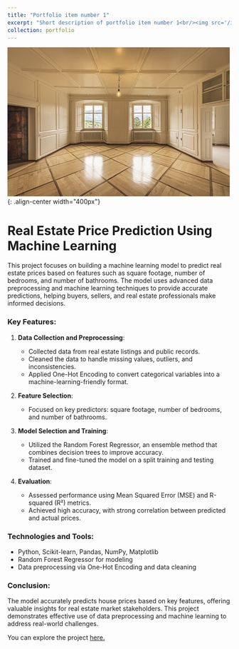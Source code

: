 ```yaml
---
title: "Portfolio item number 1"
excerpt: "Short description of portfolio item number 1<br/><img src='/images/500x300.png'>"
collection: portfolio
---
```


![Real Estate](/images/RealEstate1.jpg){: .align-center width="400px"}

# Real Estate Price Prediction Using Machine Learning

This project focuses on building a machine learning model to predict real estate prices based on features such as square footage, number of bedrooms, and number of bathrooms. The model uses advanced data preprocessing and machine learning techniques to provide accurate predictions, helping buyers, sellers, and real estate professionals make informed decisions.

### Key Features:
1. **Data Collection and Preprocessing**:
   - Collected data from real estate listings and public records.
   - Cleaned the data to handle missing values, outliers, and inconsistencies.
   - Applied One-Hot Encoding to convert categorical variables into a machine-learning-friendly format.

2. **Feature Selection**:
   - Focused on key predictors: square footage, number of bedrooms, and number of bathrooms.

3. **Model Selection and Training**:
   - Utilized the Random Forest Regressor, an ensemble method that combines decision trees to improve accuracy.
   - Trained and fine-tuned the model on a split training and testing dataset.

4. **Evaluation**:
   - Assessed performance using Mean Squared Error (MSE) and R-squared (R²) metrics.
   - Achieved high accuracy, with strong correlation between predicted and actual prices.

### Technologies and Tools:
- Python, Scikit-learn, Pandas, NumPy, Matplotlib
- Random Forest Regressor for modeling
- Data preprocessing via One-Hot Encoding and data cleaning

### Conclusion:
The model accurately predicts house prices based on key features, offering valuable insights for real estate market stakeholders. This project demonstrates effective use of data preprocessing and machine learning to address real-world challenges.

You can explore the project [here.](https://github.com/sourize/Real-Estate-Price-Prediction-Using-Machine-Learning)